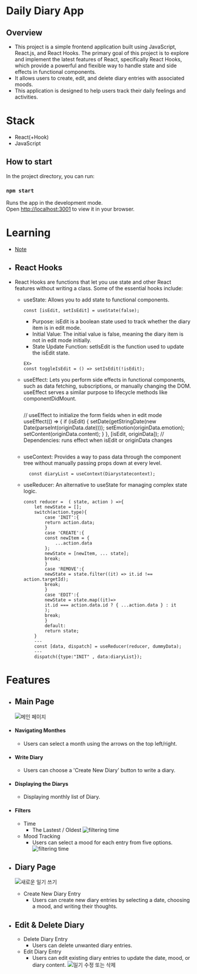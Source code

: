 # Daily Diary App
## Overview
* This project is a simple frontend application built using JavaScript, React.js, and React Hooks. The primary goal of this project is to explore and implement the latest features of React, specifically React Hooks, which provide a powerful and flexible way to handle state and side effects in functional components.
* It allows users to create, edit, and delete diary entries with associated moods.
* This application is designed to help users track their daily feelings and activities.

# Stack
* React(+Hook)
* JavaScript

## How to start

In the project directory, you can run:

### `npm start`

Runs the app in the development mode.\
Open [http://localhost:3001](http://localhost:3000) to view it in your browser.



# Learning 
- [Note]
* ## React Hooks
* React Hooks are functions that let you use state and other React features without writing a class. Some of the essential hooks include:

    * useState: Allows you to add state to functional components.
        ```
        const [isEdit, setIsEdit] = useState(false);
        ```
        * Purpose: isEdit is a boolean state used to track whether the diary item is in edit mode.
        * Initial Value: The initial value is false, meaning the diary item is not in edit mode initially.
        * State Update Function: setIsEdit is the function used to update the isEdit state.

        ```
        EX>
        const toggleIsEdit = () => setIsEdit(!isEdit);

        ```
    * useEffect: Lets you perform side effects in functional components, such as data fetching, subscriptions, or manually changing the DOM. useEffect serves a similar purpose to lifecycle methods like componentDidMount.
        ```
        ```
        // useEffect to initialize the form fields when in edit mode
        useEffect(() => {
            if (isEdit) {
            setDate(getStringDate(new Date(parseInt(originData.date))));
            setEmotion(originData.emotion);
            setContent(originData.content);
            }
        }, [isEdit, originData]); 
        // Dependencies: runs effect when isEdit or originData changes
        ```
    * useContext: Provides a way to pass data through the component tree without manually passing props down at every level.
        ```
          const diaryList = useContext(Diarystatecontext);
        ```
    * useReducer: An alternative to useState for managing complex state logic.
        ```
        const reducer =  ( state, action ) =>{
            let newState = [];
            switch(action.type){
                case 'INIT':{
                return action.data;
                }
                case 'CREATE':{
                const newItem = {
                    ...action.data
                };
                newState = [newItem, ... state];
                break;
                }
                case 'REMOVE':{
                newState = state.filter((it) => it.id !== action.targetId);
                break;
                }
                case 'EDIT':{
                newState = state.map((it)=>
                it.id === action.data.id ? { ...action.data } : it
                );
                break;
                }
                default:
                return state;
            }
            ---
            const [data, dispatch] = useReducer(reducer, dummyData);
            ---
            dispatch({type:"INIT" , data:diaryList});

        ```
# Features

* ## Main Page
    ![메인 페이지](public/main.png)
* #### Navigating Monthes
    * Users can select a month using the arrows on the top left/right.
* #### Write Diary
    * Users can choose a 'Create New Diary' button to write a diary.
* #### Displaying the Diarys
    * Displaying monthly list of Diary.
* #### Filters
    * Time
        * The Lastest / Oldest
    ![filtering time](public/time_order.png)
    * Mood Tracking
        * Users can select a mood for each entry from five options.
    ![filtering time](public/showing_bad.png)
* ## Diary Page
    ![새로운 일기 쓰기](public/newDiary.png)
    * Create New Diary Entry
        * Users can create new diary entries by selecting a date, choosing a mood, and writing their thoughts.

* ## Edit & Delete Diary
    * Delete Diary Entry
        * Users can delete unwanted diary entries.
    * Edit Diary Entry
        * Users can edit existing diary entries to update the date, mood, or diary content.
    ![일기 수정 또는 삭제](public/edit.png)

[Note]: https://velog.io/@sigint_107/%ED%94%84%EB%A1%A0%ED%8A%B8-%ED%94%84%EB%A1%9C%EC%A0%9D%ED%8A%B8React%EC%97%90%EC%84%9C-%EC%BB%B4%ED%8F%AC%ED%8A%B8%EB%8D%B0%EC%9D%B4%ED%84%B0-%EA%B5%AC%EC%A1%B0-%EC%83%9D%EA%B0%81%ED%95%B4-%EB%B3%B4%EA%B8%B0